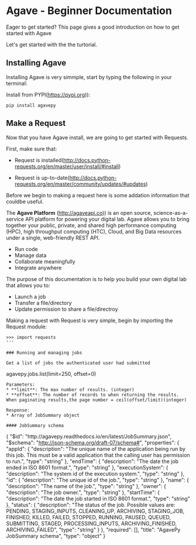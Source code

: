 # Agave - Beginner Documentation

Eager to get started? This page gives a good introduction on how to get started with Agave

Let's get started with the the turtorial.

## Installing Agave

Installing Agave is very simmple, start by typing the following in your terminal:

Install from PYPI(https://pypi.org)):
```
pip install agavepy
```
## Make a Request
Now that you have Agave install, we are going to get started with Requests.

First, make sure that:

* Request is installed(http://docs.python-requests.org/en/master/user/install/#install)

* Request is up-to-date(http://docs.python-requests.org/en/master/community/updates/#updates)

Before we begin to making a request here is some addation information that couldbe useful.

The **Agave Platform** (http://agaveapi.co)) is an open source, science-as-a-service API platform for powering your digital lab. Agave allows you to bring together your public, private, and shared high performance computing (HPC), high throughput computing (HTC), Cloud, and Big Data resources under a single, web-friendly REST API.

* Run code
* Manage data
* Collaborate meaningfully
* Integrate anywhere

The purpose of this documentation is to help you build your own digital lab that allows you to:

* Launch a job
* Transfer a file/directory
* Update permission to share a file/directroy

Making a request with Request is very simple, begin by importing the Request module:

```
>>> import requests
'''

### Running and managing jobs

Get a list of jobs the authenticated user had submitted
```
agavepy.jobs.list(limit=250, offset=0)
```
Parameters:
* **limit**: The max number of results. (integer)
* **offset**: The number of records to when returning the results. When paginating results,the page number = ceil(offset/limit)(integer)

Response:
* Array of JobSummary object

#### JobSummary schema
```
{
  "$id": "http://agavepy.readthedocs.io/en/latest/JobSummary.json",
  "$schema": "http://json-schema.org/draft-07/schema#",
  "properties": {
    "appId": {
      "description": "The unique name of the application being run by this job. This must be a valid application that the calling user has permission to run.",
      "type": "string"
    },
    "endTime": {
      "description": "The date the job ended in ISO 8601 format.",
      "type": "string"
    },
    "executionSystem": {
      "description": "The system id of the execution system.",
      "type": "string"
    },
    "id": {
      "description": "The unique id of the job.",
      "type": "string"
    },
    "name": {
      "description": "The name of the job.",
      "type": "string"
    },
    "owner": {
      "description": "The job owner.",
      "type": "string"
    },
    "startTime": {
      "description": "The date the job started in ISO 8601 format.",
      "type": "string"
    },
    "status": {
      "description": "The status of the job. Possible values are: PENDING, STAGING_INPUTS, CLEANING_UP, ARCHIVING, STAGING_JOB, FINISHED, KILLED, FAILED, STOPPED, RUNNING, PAUSED, QUEUED, SUBMITTING, STAGED, PROCESSING_INPUTS, ARCHIVING_FINISHED, ARCHIVING_FAILED",
      "type": "string"
    }
  },
  "required": [],
  "title": "AgavePy JobSummary schema",
  "type": "object"
}
```


